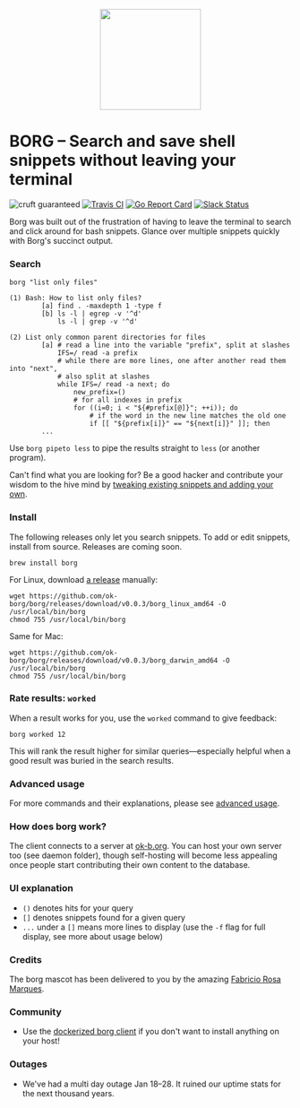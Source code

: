 <p align="center"><img height="180px" width="180px" src="https://github.com/fabric-8/borg/raw/master/assets/borg_mascot.png" alt=""></p>

BORG – Search and save shell snippets without leaving your terminal 
===
![cruft guaranteed](https://img.shields.io/badge/cruft-guaranteed-green.svg) [![Travis CI](https://api.travis-ci.org/ok-borg/borg.svg?branch=master)](https://travis-ci.org/ok-borg/borg) [![Go Report Card](https://goreportcard.com/badge/github.com/ok-borg/borg)](https://goreportcard.com/report/github.com/ok-borg/borg) [![Slack Status](http://ok-b.org:1492/badge.svg)](http://ok-b.org:1492)

Borg was built out of the frustration of having to leave the terminal to search and click around for bash snippets.
Glance over multiple snippets quickly with Borg's succinct output.

### Search

```
borg "list only files"
```

```shell
(1) Bash: How to list only files?
        [a] find . -maxdepth 1 -type f
        [b] ls -l | egrep -v '^d'
            ls -l | grep -v '^d'

(2) List only common parent directories for files
        [a] # read a line into the variable "prefix", split at slashes
            IFS=/ read -a prefix
            # while there are more lines, one after another read them into "next",
            # also split at slashes
            while IFS=/ read -a next; do
                new_prefix=()
                # for all indexes in prefix
                for ((i=0; i < "${#prefix[@]}"; ++i)); do
                    # if the word in the new line matches the old one
                    if [[ "${prefix[i]}" == "${next[i]}" ]]; then
        ...
```

Use `borg pipeto less` to pipe the results straight to `less` (or another program).

Can't find what you are looking for? Be a good hacker and contribute your wisdom to the hive mind by [tweaking existing snippets and adding your own](https://github.com/ok-borg/borg/tree/master/docs).

### Install

The following releases only let you search snippets. To add or edit snippets, install from source. Releases are coming soon.

```
brew install borg
```

For Linux, download [a release](https://github.com/ok-borg/borg/releases) manually:

```
wget https://github.com/ok-borg/borg/releases/download/v0.0.3/borg_linux_amd64 -O /usr/local/bin/borg
chmod 755 /usr/local/bin/borg
```

Same for Mac:

```
wget https://github.com/ok-borg/borg/releases/download/v0.0.3/borg_darwin_amd64 -O /usr/local/bin/borg
chmod 755 /usr/local/bin/borg
```

### Rate results: `worked`

When a result works for you, use the `worked` command to give feedback:

```
borg worked 12
```

This will rank the result higher for similar queries—especially helpful when a good result was buried in the search results.

### Advanced usage

For more commands and their explanations, please see [advanced usage](https://github.com/ok-borg/borg/tree/master/docs).

### How does borg work?

The client connects to a server at [ok-b.org](https://ok-b.org/). You can host your own server too (see daemon folder), though self-hosting will become less appealing once people start contributing their own content to the database.

### UI explanation

- `()` denotes hits for your query
- `[]` denotes snippets found for a given query
- `...` under a `[]` means more lines to display (use the `-f` flag for full display, see more about usage below)

### Credits

The borg mascot has been delivered to you by the amazing [Fabricio Rosa Marques](https://dribbble.com/fabric8).

### Community

- Use the [dockerized borg client](https://github.com/juhofriman/borg-docker) if you don't want to install anything on your host!

### Outages

- We've had a multi day outage Jan 18–28. It ruined our uptime stats for the next thousand years.
